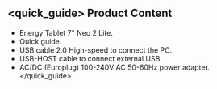 ## <quick_guide> Product Content
* Energy Tablet 7" Neo 2 Lite.
* Quick guide.
* USB cable 2.0 High-speed to connect the PC.
* USB-HOST cable to connect external USB.
* AC/DC (Europlug) 100-240V AC 50-60Hz power adapter.
</quick_guide>
